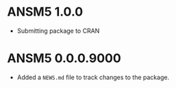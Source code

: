 # ANSM5 1.0.0

* Submitting package to CRAN

# ANSM5 0.0.0.9000

* Added a `NEWS.md` file to track changes to the package.
